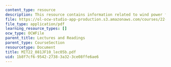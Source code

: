 ```yaml
---
content_type: resource
description: This resource contains information related to wind power fundamentals.
file: https://ol-ocw-studio-app-production.s3.amazonaws.com/courses/22-081j-introduction-to-sustainable-energy-fall-2010/1b8f7cf6954227383a323ce08ffe6ae6_MIT22_081JF10_lec05b.pdf
file_type: application/pdf
learning_resource_types: []
ocw_type: OCWFile
parent_title: Lectures and Readings
parent_type: CourseSection
resourcetype: Document
title: MIT22_081JF10_lec05b.pdf
uid: 1b8f7cf6-9542-2738-3a32-3ce08ffe6ae6
---
```

